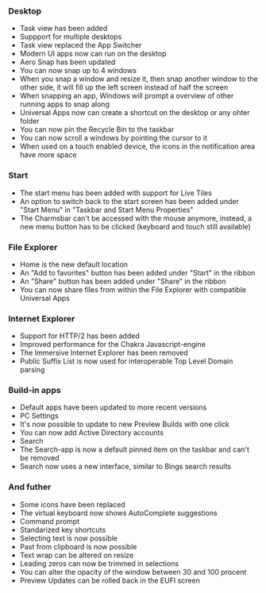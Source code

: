 ### Desktop

- Task view has been added
- Suppport for multiple desktops
- Task view replaced the App Switcher
- Modern UI apps now can run on the desktop
- Aero Snap has been updated
 - You can now snap up to 4 windows
 - When you snap a window and resize it, then snap another window to the other side, it will fill up the left screen instead of half the screen
 - When snapping an app, Windows will prompt a overview of other running apps to snap along
- Universal Apps now can create a shortcut on the desktop or any ohter folder
- You can now pin the Recycle Bin to the taskbar
- You can now scroll a windows by pointing the cursor to it
- When used on a touch enabled device, the icons in the notification area have more space

### Start
- The start menu has been added with support for Live Tiles
- An option to switch back to the start screen has been added under "Start Menu" in "Taskbar and Start Menu Properties"
- The Charmsbar can't be accessed with the mouse anymore, instead, a new menu button has to be clicked (keyboard and touch still available)

### File Explorer
- Home is the new default location
- An "Add to favorites" button has been added under "Start" in the ribbon
- An "Share" button has been added under "Share" in the ribbon
 - You can now share files from within the File Explorer with compatible Universal Apps

### Internet Explorer
- Support for HTTP/2 has been added
- Improved performance for the Chakra Javascript-engine
- The Immersive Internet Explorer has been removed
- Public Suffix List is now used for interoperable Top Level Domain parsing

### Build-in apps
- Default apps have been updated to more recent versions
- PC Settings
 - It's now possible to update to new Preview Builds with one click
 - You can now add Active Directory accounts
- Search
 - The Search-app is now a default pinned item on the taskbar and can't be removed
 - Search now uses a new interface, similar to Bings search results

### And futher
- Some icons have been replaced
- The virtual keyboard now shows AutoComplete suggestions
- Command prompt
 - Standarized key shortcuts
 - Selecting text is now possible
 - Past from clipboard is now possible
 - Text wrap can be altered on resize
 - Leading zeros can now be trimmed in selections
 - You can alter the opacity of the window between 30 and 100 procent
- Preview Updates can be rolled back in the EUFI screen